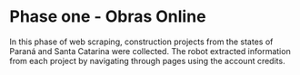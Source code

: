<h1>Phase one - Obras Online</h1>
<p>In this phase of web scraping, construction projects from the states of Paraná and Santa Catarina were collected.
The robot extracted information from each project by navigating through pages using the account credits.</p>
